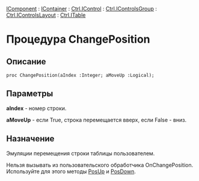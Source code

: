 ﻿---
Link: .Ctrl.ITable.@ChangePosition
---

[IComponent](topic:Com.Custom.ComClasses.IComponent.Default) :
[IContainer](topic:Com.Custom.ComClasses.IContainer.Default) :
[Ctrl.IControl](topic:Com.Custom.ComClasses.Ctrl.IControl.Default) :
[Ctrl.IControlsGroup](topic:Com.Custom.ComClasses.Ctrl.IControlsGroup.Default) :
[Ctrl.IControlsLayout](topic:Com.Custom.ComClasses.Ctrl.IControlsLayout.Default) :
[Ctrl.ITable](Default)

# Процедура ChangePosition

## Описание

    proc ChangePosition(aIndex :Integer; aMoveUp :Logical);

## Параметры

**aIndex** - номер строки.

**aMoveUp** - если True, строка перемещается вверх, если False - вниз.

## Назначение

Эмуляции перемещения строки таблицы пользователем.

Нельзя вызывать из пользовательского обработчика OnChangePosition. Используйте для этого методы
[PosUp](topic:.Custom.ComClasses.Ctrl.ITable.PosUp)
и [PosDown](topic:.Custom.ComClasses.Ctrl.ITable.PosDown).